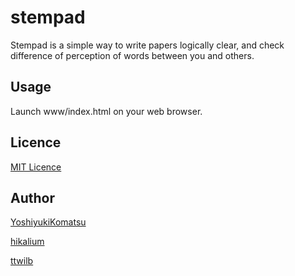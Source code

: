 stempad
====

Stempad is a simple way to write papers logically clear, and check difference of perception of words between you and others.

## Usage
Launch www/index.html on your web browser.

## Licence

[MIT Licence](https://github.com/tcnksm/tool/blob/master/LICENCE)

## Author
[YoshiyukiKomatsu](https://github.com/YoshiyukiKomatsu)

[hikalium](https://github.com/hikalium)

[ttwilb](https://github.com/ttwilb)
